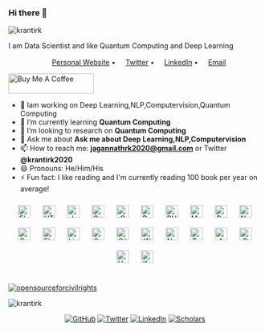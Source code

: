 ### Hi there 👋

<p align="left"> <img src="https://komarev.com/ghpvc/?username=krantirk" alt="krantirk" /> </p>

I am Data Scientist and like Quantum Computing and Deep Learning

<p align="center">
  <a href="https://krantirk.net/"><img src="https://img.icons8.com/color/96/000000/internet.png" height="16"/>Personal Website</a> •
  <a href="https://twitter.com/krantirk2020"><img src="https://img.icons8.com/color/96/000000/twitter-circled.png" height="16"/>Twitter</a> •
  <a href="https://www.linkedin.com/in/krantirk/"><img src="https://img.icons8.com/color/96/000000/linkedin-circled.png" height="16"/>LinkedIn</a> •
  <a href="mailto:jagannathrk2020@gmail.com"><img src="https://img.icons8.com/color/96/000000/email.png" height="16"/>Email</a>
</p>
  <a href="https://www.buymeacoffee.com/krantirk" target="_blank" rel="noreferrer nofollow">	
      <img src="https://cdn.buymeacoffee.com/buttons/default-red.png" alt="Buy Me A Coffee" height="40" width="170" >	
    </a>	



- 🔭 Iam working on Deep Learning,NLP,Computervision,Quantum Computing
- 🌱 I’m currently learning **Quantum Computing** 
- 👯 I’m looking to research on **Quantum Computing**
- 💬 Ask me about **Ask me about Deep Learning,NLP,Computervision**
- 📫 How to reach me: **jagannathrk2020@gmail.com** or Twitter **@krantirk2020** 
- 😄 Pronouns: He/Him/His
- ⚡ Fun fact: I like reading and I'm currently  reading 100 book per year on average!

<div align="center">  
<img style="margin: 10px" src="https://profilinator.rishav.dev/skills-assets/electron-original.svg" alt="Electron" height="25" />  
<img style="margin: 10px" src="https://profilinator.rishav.dev/skills-assets/html5-original-wordmark.svg" alt="HTML5" height="25" />  
<img style="margin: 10px" src="https://profilinator.rishav.dev/skills-assets/javascript-original.svg" alt="JavaScript" height="25" />  
<img style="margin: 10px" src="https://profilinator.rishav.dev/skills-assets/cplusplus-original.svg" alt="C++" height="25" />  
<img style="margin: 10px" src="https://profilinator.rishav.dev/skills-assets/c-original.svg" alt="C" height="25" />  
<img style="margin: 10px" src="https://profilinator.rishav.dev/skills-assets/docker-original-wordmark.svg" alt="Docker" height="25" />  
<img style="margin: 10px" src="https://profilinator.rishav.dev/skills-assets/php-original.svg" alt="PHP" height="25" />  
<img style="margin: 10px" src="https://profilinator.rishav.dev/skills-assets/mysql-original-wordmark.svg" alt="MySQL" height="25" />  
<img style="margin: 10px" src="https://profilinator.rishav.dev/skills-assets/python-original.svg" alt="Python" height="25" />  
<img style="margin: 10px" src="https://profilinator.rishav.dev/skills-assets/nginx-original.svg" alt="Nginx" height="25" />  
<img style="margin: 10px" src="https://profilinator.rishav.dev/skills-assets/gnu_bash-icon.svg" alt="Bash" height="25" />  
<img style="margin: 10px" src="https://profilinator.rishav.dev/skills-assets/flask.png" alt="Flask" height="25" />  
<img style="margin: 10px" src="https://profilinator.rishav.dev/skills-assets/linux-original.svg" alt="Linux" height="25" />  
<img style="margin: 10px" src="https://profilinator.rishav.dev/skills-assets/sass-original.svg" alt="Sass" height="25" />  
<img style="margin: 10px" src="https://profilinator.rishav.dev/skills-assets/git-scm-icon.svg" alt="Git" height="25" />  
<img style="margin: 10px" src="https://profilinator.rishav.dev/skills-assets/wordpress.png" alt="WordPress" height="25" />  
<img style="margin: 10px" src="https://profilinator.rishav.dev/skills-assets/nodejs-original-wordmark.svg" alt="Node.js" height="25" />  
<img style="margin: 10px" src="https://profilinator.rishav.dev/skills-assets/tensorflow-icon.svg" alt="TensorFlow" height="25" />  
<img style="margin: 10px" src="https://profilinator.rishav.dev/skills-assets/amazonwebservices-original-wordmark.svg" alt="AWS" height="25" />  
<img style="margin: 10px" src="https://profilinator.rishav.dev/skills-assets/r.svg" alt="R" height="25" />  
<img style="margin: 10px" src="https://profilinator.rishav.dev/skills-assets/unity.png" alt="Unity" height="25" />  
<img style="margin: 10px" src="https://profilinator.rishav.dev/skills-assets/keras.png" alt="Keras" height="25" />  
</div>  

<br/>  


[![opensourceforcivilrights](https://badges.opensourceforcivilrights.com/blm.svg)](https://opensourceforcivilrights.com)
<p float="center">
  <img align="center" src="https://github-readme-stats.vercel.app/api/top-langs/?username=krantirk&layout=compact&hide=html" alt="krantirk"  />
</p>


<p align="center">
	<a href="https://github.com/krantirk"><img src="https://img.shields.io/github/followers/krantirk.svg?label=GitHub&style=social" alt="GitHub"></a>
	<a href="https://twitter.com/krantirk2020"><img src="https://img.shields.io/twitter/follow/krantirk?label=Twitter&style=social" alt="Twitter"></a>
	<a href="https://www.linkedin.com/in/krantirk"><img src="https://img.shields.io/badge/LinkedIn--_.svg?style=social&logo=linkedin" alt="LinkedIn"></a>
	<a href="https://scholar.google.com/citations?hl=en&user=plAA0moAAAAJ"><img src="https://img.shields.io/badge/Scholar-1k-_.svg?style=social&logo=google-scholar" alt="Scholars"></a>
</p>



